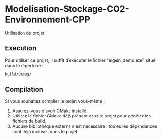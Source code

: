 # Modelisation-Stockage-CO2-Environnement-CPP

Utilisation du projet

Exécution
---------
Pour utiliser ce projet, il suffit d'exécuter le fichier "eigein_demo.exe" situé dans le répertoire :

    build/Debug/

Compilation
-----------
Si vous souhaitez compiler le projet vous-même :

1. Assurez-vous d'avoir CMake installé.
2. Utilisez le fichier CMake déjà présent dans le projet pour générer les fichiers de build.
3. Aucune bibliothèque externe n'est nécessaire : toutes les dépendances sont déjà incluses dans le projet.
